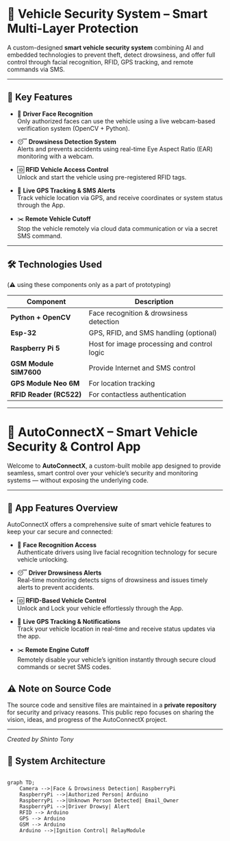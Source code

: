 # 🚗 Vehicle Security System – Smart Multi-Layer Protection


A custom-designed **smart vehicle security system** combining AI and embedded technologies to prevent theft, detect drowsiness, and offer full control through facial recognition, RFID, GPS tracking, and remote commands via SMS.

---

## 🔧 Key Features

- 🧠 **Driver Face Recognition**  
  Only authorized faces can use the vehicle using a live webcam-based verification system (OpenCV + Python).

- 😴 **Drowsiness Detection System**  
  Alerts and prevents accidents using real-time Eye Aspect Ratio (EAR) monitoring with a webcam.

- 🆔 **RFID Vehicle Access Control**  
  Unlock and start the vehicle using pre-registered RFID tags.

- 📍 **Live GPS Tracking & SMS Alerts**  
  Track vehicle location via GPS, and receive coordinates or system status through the App.

- ✂️ **Remote Vehicle Cutoff**  
  Stop the vehicle remotely via cloud data communication or via a secret SMS command.

---

## 🛠️ Technologies Used

(⚠️ using these components only as a part of prototyping)

| Component        | Description                      |
|------------------|----------------------------------|
| **Python + OpenCV** | Face recognition & drowsiness detection |
| **Esp-32** | GPS, RFID, and SMS handling (optional) |
| **Raspberry Pi 5** | Host for image processing and control logic |
| **GSM Module SIM7600**     | Provide Internet and SMS control   |
| **GPS Module Neo 6M**     | For location tracking             |
| **RFID Reader (RC522)** | For contactless authentication     |

---

# 🚗 AutoConnectX – Smart Vehicle Security & Control App

Welcome to **AutoConnectX**, a custom-built mobile app designed to provide seamless, smart control over your vehicle’s security and monitoring systems — without exposing the underlying code.

---

## 📱 App Features Overview

AutoConnectX offers a comprehensive suite of smart vehicle features to keep your car secure and connected:

- 🧠 **Face Recognition Access**  
  Authenticate drivers using live facial recognition technology for secure vehicle unlocking.

- 😴 **Driver Drowsiness Alerts**  
  Real-time monitoring detects signs of drowsiness and issues timely alerts to prevent accidents.

- 🆔 **RFID-Based Vehicle Control**  
  Unlock and Lock your vehicle effortlessly through the App.

- 📍 **Live GPS Tracking & Notifications**  
  Track your vehicle location in real-time and receive status updates via the app.

- ✂️ **Remote Engine Cutoff**  
  Remotely disable your vehicle’s ignition instantly through secure cloud commands or secret SMS codes.


## ⚠️ Note on Source Code

The source code and sensitive files are maintained in a **private repository** for security and privacy reasons. This public repo focuses on sharing the vision, ideas, and progress of the AutoConnectX project.

---

*Created by Shinto Tony*  

## 📐 System Architecture

```mermaid

graph TD;
    Camera -->|Face & Drowsiness Detection| RaspberryPi
    RaspberryPi -->|Authorized Person| Arduino
    RaspberryPi -->|Unknown Person Detected| Email_Owner
    RaspberryPi -->|Driver Drowsy| Alert
    RFID --> Arduino
    GPS --> Arduino
    GSM --> Arduino
    Arduino -->|Ignition Control| RelayModule
    
